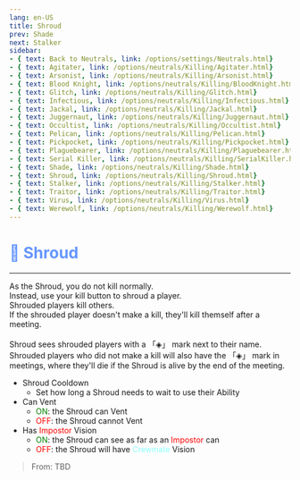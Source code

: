 ```yaml
---
lang: en-US
title: Shroud
prev: Shade
next: Stalker
sidebar:
- { text: Back to Neutrals, link: /options/settings/Neutrals.html}
- { text: Agitater, link: /options/neutrals/Killing/Agitater.html}
- { text: Arsonist, link: /options/neutrals/Killing/Arsonist.html}
- { text: Blood Knight, link: /options/neutrals/Killing/BloodKnight.html}
- { text: Glitch, link: /options/neutrals/Killing/Glitch.html}
- { text: Infectious, link: /options/neutrals/Killing/Infectious.html}
- { text: Jackal, link: /options/neutrals/Killing/Jackal.html}
- { text: Juggernaut, link: /options/neutrals/Killing/Juggernaut.html}
- { text: Occultist, link: /options/neutrals/Killing/Occultist.html}
- { text: Pelican, link: /options/neutrals/Killing/Pelican.html}
- { text: Pickpocket, link: /options/neutrals/Killing/Pickpocket.html}
- { text: Plaguebearer, link: /options/neutrals/Killing/Plaguebearer.html}
- { text: Serial Killer, link: /options/neutrals/Killing/SerialKiller.html}
- { text: Shade, link: /options/neutrals/Killing/Shade.html}
- { text: Shroud, link: /options/neutrals/Killing/Shroud.html}
- { text: Stalker, link: /options/neutrals/Killing/Stalker.html}
- { text: Traitor, link: /options/neutrals/Killing/Traitor.html}
- { text: Virus, link: /options/neutrals/Killing/Virus.html}
- { text: Werewolf, link: /options/neutrals/Killing/Werewolf.html}
---
```


# <font color="#6697ff">👻 <b>Shroud</b></font> <Badge text="Killing" type="tip" vertical="middle"/><Badge text="Only in Dev 7 (2.5.1_11 Dev 7)" type="warning" vertical="middle"/>
---

As the Shroud, you do not kill normally.<br>
Instead, use your kill button to shroud a player.<br>
Shrouded players kill others.<br>
If the shrouded player doesn't make a kill, they'll kill themself after a meeting.<br><br>
Shroud sees shrouded players with a 「◈」 mark next to their name.<br>
Shrouded players who did not make a kill will also have the 「◈」 mark in meetings, where they'll die if the Shroud is alive by the end of the meeting.
* Shroud Cooldown
  * Set how long a Shroud needs to wait to use their Ability
* Can Vent
  * <font color=green>ON</font>: the Shroud can Vent
  * <font color=red>OFF</font>: the Shroud cannot Vent
* Has <font color=red>Impostor</font> Vision
  * <font color=green>ON</font>: the Shroud can see as far as an <font color=red>Impostor</font> can
  * <font color=red>OFF</font>: the Shroud will have <font color=#8cffff>Crewmate</font> Vision

> From: TBD
